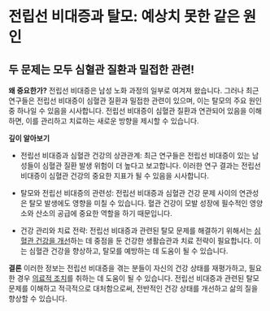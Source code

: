 


# 전립선 비대증과 탈모: 예상치 못한 같은 원인

## 두 문제는 모두 심혈관 질환과 밀접한 관련!

**왜 중요한가?** 
전립선 비대증은 남성 노화 과정의 일부로 여겨져 왔습니다. 그러나 최근 연구들은 전립선 비대증이 심혈관 질환과 밀접한 관련이 있으며, 이는 탈모의 주요 원인 중 하나일 수 있음을 시사합니다. 전립선 비대증이 심혈관 질환과 연관되어 있음을 이해하면, 이를 관리하고 치료하는 새로운 방향을 제시할 수 있습니다. 

**깊이 알아보기** 

- 전립선 비대증과 심혈관 건강의 상관관계: 최근 연구들은 전립선 비대증이 있는 남성들이 심혈관 질환 발생 위험이 더 높다고 보고합니다. 이러한 연구 결과는 전립선 비대증이 심혈관 건강의 중요한 지표가 될 수 있음을 시사합니다. 

- 탈모와 전립선 비대증의 관련성: 전립선 비대증과 심혈관 건강 문제 사이의 연관성은 탈모 발생에도 영향을 미칠 수 있습니다. 혈관 건강이 모발 성장에 필수적인 영양소와 산소의 공급에 중요한 역할을 하기 때문입니다. 

- 건강 관리와 치료 전략: 전립선 비대증과 관련된 탈모 문제를 해결하기 위해서는 [심혈관 건강을 개선](https://frontier-three.vercel.app/kr/m04/m0401/m040102/m04010205)하는 데 중점을 둔 건강한 생활습관과 치료 전략이 필요합니다. 이는 심혈관 건강을 향상하고, 탈모를 예방하는 데 도움이 될 수 있습니다. 

**결론**
이러한 정보는 전립선 비대증을 겪는 분들이 자신의 건강 상태를 재평가하고, 필요한 경우 [의료적 조치](https://frontier-three.vercel.app/kr/m04/m0404/m040403)를 취하는 데 도움이 될 수 있습니다. 전립선 비대증과 관련된 탈모 문제를 이해하고 적극적으로 대처함으로써, 전반적인 건강 상태를 개선하고 삶의 질을 향상할 수 있습니다.
<!--stackedit_data:
eyJoaXN0b3J5IjpbLTExMjA2NTg1MzFdfQ==
-->